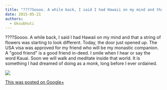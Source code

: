 ```yaml
---
title: "????Soooo. A while back, I said I had Hawaii on my mind and that a string of flowers was starting to look..."
date: 2015-05-21
authors: 
  - bksubhuti
---
```


????Soooo. A while back, I said I had Hawaii on my mind and that a string of flowers was starting to look different. Today, the door just opened up. The USA visa was approved for my friend who will be my monastic companion. A "good friend" is a good friend in-deed. I smile when I hear or say the word Kauai. Soon we will walk and meditate inside that world. It is something I had dreamed of doing as a monk, long before I ever ordained.﻿

![](https://lh3.googleusercontent.com/-l0W_ATCsYh0/VV3E9iHP_hI/AAAAAAAALXk/Wgg0fFnPQ2k/w506-h750/15%2B-%2B1)

[This was posted on Google+](https://plus.google.com/+BhikkhuSubhuti/posts/Y59hm6Ac9Gv)
